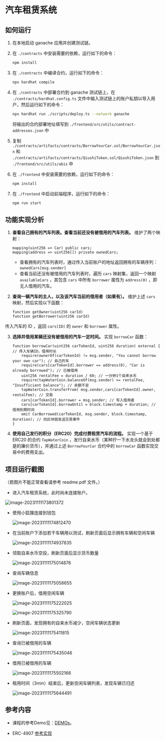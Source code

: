 # 汽车租赁系统

## 如何运行

1. 在本地启动 ganache 应用并创建测试链。

2. 在 `./contracts` 中安装需要的依赖，运行如下的命令：
    ```bash
    npm install
    ```
3. 在 `./contracts` 中编译合约，运行如下的命令：
    ```bash
    npx hardhat compile
    ```
4. 在 `./contracts` 中部署合约到 ganache 测试链上，在 `./contracts/hardhat.config.ts` 文件中输入测试链上的账户私钥以导入用户，然后运行如下的命令：
	```bash
	npx hardhat run ./scripts/deploy.ts --network ganache
	```
	将输出的合约部署地址填写到 `./frontend/src/utils/contract-addresses.json` 中
5. 复制 `./contracts/artifacts/contracts/BorrowYourCar.sol/BorrowYourCar.json` 和 `./contracts/artifacts/contracts/QiushiToken.sol/QiushiToken.json` 到 `./frontend/src/utils/abis` 中
6. 在 `./frontend` 中安装需要的依赖，运行如下的命令：
    ```bash
    npm install
    ```
7. 在 `./frontend` 中启动前端程序，运行如下的命令：
    ```bash
    npm run start
    ```

## 功能实现分析

1. **查看自己拥有的汽车列表。查看当前还没有被借用的汽车列表。**
	维护了两个映射：
	
	```solidity
	mapping(uint256 => Car) public cars;
	mapping(address => uint256[]) private ownedCars;
	```
	+ 查看拥有的汽车列表时，通过传入当前账户的地址返回拥有的车辆序列：`ownedCars[msg.sender]`
	+ 查看当前还没有被借用的汽车列表时，遍历 `cars` 映射集，返回一个映射 `availableCars` ，其包含 `cars` 中所有 `borrower` 属性为 `address(0)` ，即无人借用的汽车。
2. **查询一辆汽车的主人，以及该汽车当前的借用者（如果有）。**
维护上述 `cars` 映射，然后实现以下函数：
	```solidity
	function getOwner(uint256 carId)
	function getBorrower(uint256 carId)
	```
传入汽车的 ID ，返回 `cars[ID]` 的 `owner` 和 `borrower` 属性。

3. **选择并借用某辆还没有被借用的汽车一定时间。**
	实现 `borrowCar` 函数：
	```solidity
	function borrowCar(uint256 carTokenId, uint256 duration) external { // 传入车辆ID，借用时长
		require(ownerOf(carTokenId) != msg.sender, "You cannot borrow your own car"); // 自己的车
    	require(cars[carTokenId].borrower == address(0), "Car is already borrowed"); // 已被借用
    	uint256 rentalFee = duration / 60; // 一分钟1个自来水币
    	require(tapWaterCoin.balanceOf(msg.sender) >= rentalFee, "Insufficient balance"); // 余额不足
    	tapWaterCoin.transferFrom( msg.sender,cars[carTokenId].owner, rentalFee); // 交易
    	cars[carTokenId].borrower = msg.sender; // 写入借用者
    	cars[carTokenId].borrowUntil = block.timestamp + duration; // 借用到期时间
    	emit CarBorrowed(carTokenId, msg.sender, block.timestamp, duration); // 向区块链发送交易事件
    }
	```
 
4. **使用自己发行的积分（ERC20）完成付费租赁汽车的流程。**
实现一个基于 ERC20 的合约 `TapWaterCoin` ，发行自来水币（某种拧一下水龙头就会到处都是的廉价货币），并通过上述 `BorrowYourCar` 合约中的 `borrowCar` 函数实现交易中的费用支出。

## 项目运行截图

（若图片不能正常查看请参考 readme.pdf 文件。）

+ 进入汽车租赁系统，此时尚未连接账户。

![image-20231111173801372](C:\Users\Yang\AppData\Roaming\Typora\typora-user-images\image-20231111173801372.png)

+ 使用小狐狸连接到钱包

  ![image-20231111174812470](C:\Users\Yang\AppData\Roaming\Typora\typora-user-images\image-20231111174812470.png)

+ 在当前账户下添加若干车辆用以测试，刷新页面后显示拥有车辆和空闲车辆

  ![image-20231111174937835](C:\Users\Yang\AppData\Roaming\Typora\typora-user-images\image-20231111174937835.png)

+ 领取自来水币空投，刷新页面后显示货币数量

  ![image-20231111175014876](C:\Users\Yang\AppData\Roaming\Typora\typora-user-images\image-20231111175014876.png)

+ 查询车辆信息

  ![image-20231111175058655](C:\Users\Yang\AppData\Roaming\Typora\typora-user-images\image-20231111175058655.png)

+ 更换账户后，借用空闲车辆

  ![image-20231111175222025](C:\Users\Yang\AppData\Roaming\Typora\typora-user-images\image-20231111175222025.png)

  ![image-20231111175325790](C:\Users\Yang\AppData\Roaming\Typora\typora-user-images\image-20231111175325790.png)

+ 刷新页面，发现拥有的自来水币减少，空闲车辆状态更新

  ![image-20231111175411815](C:\Users\Yang\AppData\Roaming\Typora\typora-user-images\image-20231111175411815.png)

+ 查询已被借用的车辆

  ![image-20231111175435046](C:\Users\Yang\AppData\Roaming\Typora\typora-user-images\image-20231111175435046.png)

+ 借用已被借用的车辆

  ![image-20231111175502166](C:\Users\Yang\AppData\Roaming\Typora\typora-user-images\image-20231111175502166.png)

+ 租用时间（3min）结束后，更新空闲车辆列表，发现车辆已归还

  ![image-20231111175644491](C:\Users\Yang\AppData\Roaming\Typora\typora-user-images\image-20231111175644491.png)

## 参考内容

- 课程的参考Demo见：[DEMOs](https://github.com/LBruyne/blockchain-course-demos)。

- ERC-4907 [参考实现](https://eips.ethereum.org/EIPS/eip-4907)
